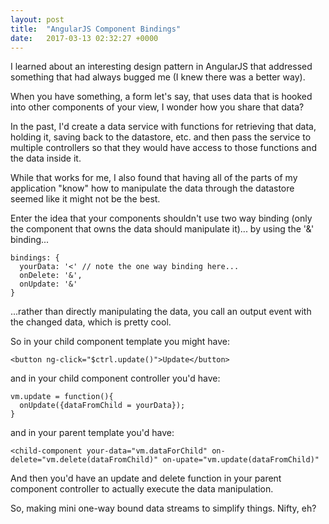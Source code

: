 ```yaml
---
layout: post
title:  "AngularJS Component Bindings"
date:   2017-03-13 02:32:27 +0000
---
```



I learned about an interesting design pattern in AngularJS that addressed something that had always bugged me (I knew there was a better way). 

When you have something, a form let's say, that uses data that is hooked into other components of your view, I wonder how you share that data?

In the past, I'd create a data service with functions for retrieving that data, holding it, saving back to the datastore, etc. and then pass the service to multiple controllers so that they would have access to those functions and the data inside it.

While that works for me, I also found that having all of the parts of my application "know" how to manipulate the data through the datastore seemed like it might not be the best.

Enter the idea that your components shouldn't use two way binding (only the component that owns the data should manipulate it)... by using the '&' binding...

```
bindings: {
  yourData: '<' // note the one way binding here...
  onDelete: '&',
  onUpdate: '&'
}
```

...rather than directly manipulating the data, you call an output event with the changed data, which is pretty cool.

So in your child component template you might have:

```
<button ng-click="$ctrl.update()">Update</button>
```

and in your child component controller you'd have:

```
vm.update = function(){
  onUpdate({dataFromChild = yourData});
}
```

and in your parent template you'd have:

```
<child-component your-data="vm.dataForChild" on-delete="vm.delete(dataFromChild)" on-upate="vm.update(dataFromChild)"
```

And then you'd have an update and delete function in your parent component controller to actually execute the data manipulation. 

So, making mini one-way bound data streams to simplify things. Nifty, eh?
